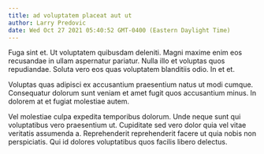 ```yaml
---
title: ad voluptatem placeat aut ut
author: Larry Predovic
date: Wed Oct 27 2021 05:40:52 GMT-0400 (Eastern Daylight Time)
---
```

Fuga sint et. Ut voluptatem quibusdam deleniti. Magni maxime enim eos recusandae in ullam aspernatur pariatur. Nulla illo et voluptas quos repudiandae. Soluta vero eos quas voluptatem blanditiis odio. In et et.

 Voluptas quas adipisci ex accusantium praesentium natus ut modi cumque. Consequatur dolorum sunt veniam et amet fugit quos accusantium minus. In dolorem at et fugiat molestiae autem.

 Vel molestiae culpa expedita temporibus dolorum. Unde neque sunt qui voluptatibus vero praesentium ut. Cupiditate sed vero dolor quia vel vitae veritatis assumenda a. Reprehenderit reprehenderit facere ut quia nobis non perspiciatis. Qui id dolores voluptatibus quos facilis libero delectus.